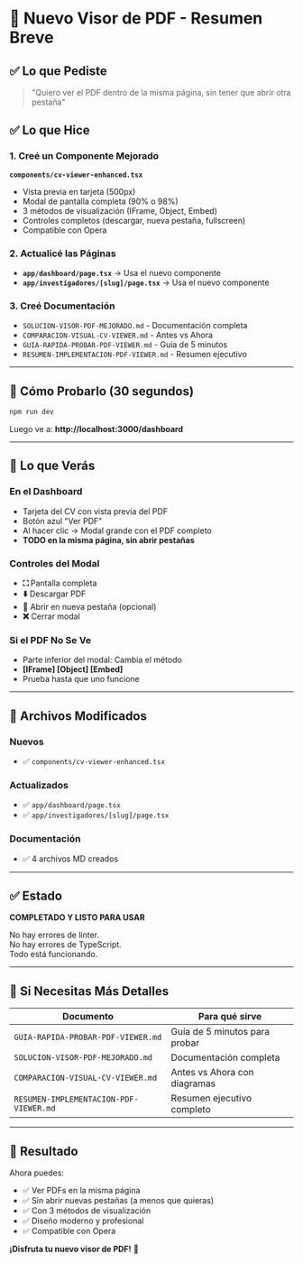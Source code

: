 # 🎯 Nuevo Visor de PDF - Resumen Breve

## ✅ Lo que Pediste
> "Quiero ver el PDF dentro de la misma página, sin tener que abrir otra pestaña"

## ✅ Lo que Hice

### 1. Creé un Componente Mejorado
**`components/cv-viewer-enhanced.tsx`**
- Vista previa en tarjeta (500px)
- Modal de pantalla completa (90% o 98%)
- 3 métodos de visualización (IFrame, Object, Embed)
- Controles completos (descargar, nueva pestaña, fullscreen)
- Compatible con Opera

### 2. Actualicé las Páginas
- **`app/dashboard/page.tsx`** → Usa el nuevo componente
- **`app/investigadores/[slug]/page.tsx`** → Usa el nuevo componente

### 3. Creé Documentación
- `SOLUCION-VISOR-PDF-MEJORADO.md` - Documentación completa
- `COMPARACION-VISUAL-CV-VIEWER.md` - Antes vs Ahora
- `GUIA-RAPIDA-PROBAR-PDF-VIEWER.md` - Guía de 5 minutos
- `RESUMEN-IMPLEMENTACION-PDF-VIEWER.md` - Resumen ejecutivo

---

## 🚀 Cómo Probarlo (30 segundos)

```powershell
npm run dev
```

Luego ve a: **http://localhost:3000/dashboard**

---

## 🎨 Lo que Verás

### En el Dashboard
- Tarjeta del CV con vista previa del PDF
- Botón azul "Ver PDF"
- Al hacer clic → Modal grande con el PDF completo
- **TODO en la misma página, sin abrir pestañas**

### Controles del Modal
- **⛶** Pantalla completa
- **⬇️** Descargar PDF
- **🔗** Abrir en nueva pestaña (opcional)
- **❌** Cerrar modal

### Si el PDF No Se Ve
- Parte inferior del modal: Cambia el método
- **[IFrame] [Object] [Embed]**
- Prueba hasta que uno funcione

---

## 📂 Archivos Modificados

### Nuevos
- ✅ `components/cv-viewer-enhanced.tsx`

### Actualizados
- ✅ `app/dashboard/page.tsx`
- ✅ `app/investigadores/[slug]/page.tsx`

### Documentación
- ✅ 4 archivos MD creados

---

## ✅ Estado
**COMPLETADO Y LISTO PARA USAR**

No hay errores de linter.  
No hay errores de TypeScript.  
Todo está funcionando.

---

## 📖 Si Necesitas Más Detalles

| Documento | Para qué sirve |
|-----------|----------------|
| `GUIA-RAPIDA-PROBAR-PDF-VIEWER.md` | Guía de 5 minutos para probar |
| `SOLUCION-VISOR-PDF-MEJORADO.md` | Documentación completa |
| `COMPARACION-VISUAL-CV-VIEWER.md` | Antes vs Ahora con diagramas |
| `RESUMEN-IMPLEMENTACION-PDF-VIEWER.md` | Resumen ejecutivo completo |

---

## 🎉 Resultado

Ahora puedes:
- ✅ Ver PDFs en la misma página
- ✅ Sin abrir nuevas pestañas (a menos que quieras)
- ✅ Con 3 métodos de visualización
- ✅ Diseño moderno y profesional
- ✅ Compatible con Opera

**¡Disfruta tu nuevo visor de PDF!** 🚀

